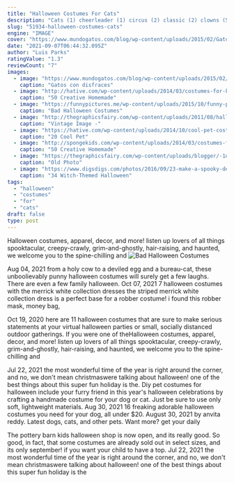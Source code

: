 ```yaml
---
title: "Halloween Costumes For Cats"
description: "Cats (1) cheerleader (1) circus (2) classic (2) clowns (5) comics & manga (3) cosplay (1) creepy carnival (3) criminals (2) dc super hero girls (1) deluxe (3)  Discover clever and unique couples costumes."
slug: "51934-halloween-costumes-cats"
engine: "IMAGE"
cover: "https://www.mundogatos.com/blog/wp-content/uploads/2015/02/Gatos-con-disfraces-originales-12.jpg"
date: "2021-09-07T06:44:32.095Z"
author: "Luis Parks"
ratingValue: "1.3"
reviewCount: "7"
images:
  - image: "https://www.mundogatos.com/blog/wp-content/uploads/2015/02/Gatos-con-disfraces-originales-12.jpg"
    caption: "Gatos con disfraces"
  - image: "http://hative.com/wp-content/uploads/2014/03/costumes-for-kids/37-little-mummies-kid-costume.jpg"
    caption: "50 Creative Homemade"
  - image: "https://funnypictures.me/wp-content/uploads/2015/10/funny-pictures-bad-halloween-costumes-ham.jpg"
    caption: "Bad Halloween Costumes"
  - image: "http://thegraphicsfairy.com/wp-content/uploads/2011/08/halloween+cat+vintage+image+graphicsfairy3.jpg"
    caption: "Vintage Image -"
  - image: "https://hative.com/wp-content/uploads/2014/10/cool-pet-costumes/20-cool-pet-costumes.jpg"
    caption: "20 Cool Pet"
  - image: "http://spongekids.com/wp-content/uploads/2014/03/costumes-for-kids/41-peacock-kid-costume-idea.jpg"
    caption: "50 Creative Homemade"
  - image: "https://thegraphicsfairy.com/wp-content/uploads/blogger/-1oPhxfuwcQo/UBGv8MG_IOI/AAAAAAAAS9Y/RD9446yPoew/s1600/Pierrot-Children-GraphicsFairy.jpg"
    caption: "Old Photo"
  - image: "https://www.digsdigs.com/photos/2016/09/23-make-a-spooky-decoration-for-outdoor-using-balloons-and-black-tulle.jpg"
    caption: "34 Witch-Themed Halloween"
tags:
  - "halloween"
  - "costumes"
  - "for"
  - "cats"
draft: false
type: post
---
```


Halloween costumes, apparel, decor, and more! listen up lovers of all things spooktacular, creepy-crawly, grim-and-ghostly, hair-raising, and haunted, we welcome you to the spine-chilling and
![Bad Halloween Costumes](https://funnypictures.me/wp-content/uploads/2015/10/funny-pictures-bad-halloween-costumes-ham.jpg "Bad Halloween Costumes")

Aug 04, 2021 from a holy cow to a deviled egg and a bureau-cat, these unboolievably punny halloween costumes will surely get a few laughs. There are even a few family halloween. Oct 07, 2021 7 halloween costumes with the merrick white collection dresses the striped merrick white collection dress is a perfect base for a robber costume! i found this robber mask, money bag,
<!--inArticleAds-->

<!--galleryOne-->

Oct 19, 2020 here are 11 halloween costumes that are sure to make serious statements at your virtual halloween parties or small, socially distanced outdoor gatherings.  If you were one of theHalloween costumes, apparel, decor, and more! listen up lovers of all things spooktacular, creepy-crawly, grim-and-ghostly, hair-raising, and haunted, we welcome you to the spine-chilling and
<!--inArticleAds-->

<!--galleryTwo-->

Jul 22, 2021 the most wonderful time of the year is right around the corner, and no, we don't mean christmaswere talking about halloween! one of the best things about this super fun holiday is the. Diy pet costumes for halloween include your furry friend in this year's halloween celebrations by crafting a handmade costume for your dog or cat. Just be sure to use only soft, lightweight materials. Aug 30, 2021 16 freaking adorable halloween costumes you need for your dog, all under $20. August 30, 2021 by anvita reddy.  Latest dogs, cats, and other pets. Want more? get your daily
<!--galleryThree-->

The pottery barn kids halloween shop is now open, and its really good. So good, in fact, that some costumes are already sold out in select sizes, and its only september! if you want your child to have a top. Jul 22, 2021 the most wonderful time of the year is right around the corner, and no, we don't mean christmaswere talking about halloween! one of the best things about this super fun holiday is the